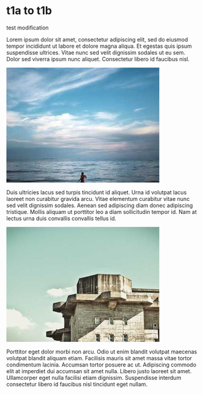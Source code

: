 # t1a to t1b

test modification

Lorem ipsum dolor sit amet, consectetur adipiscing elit, sed do eiusmod tempor incididunt ut labore et dolore magna aliqua. Et egestas quis ipsum suspendisse ultrices. Vitae nunc sed velit dignissim sodales ut eu sem. Dolor sed viverra ipsum nunc aliquet. Consectetur libero id faucibus nisl.

![img1](img1.jpg)

Duis ultricies lacus sed turpis tincidunt id aliquet. Urna id volutpat lacus laoreet non curabitur gravida arcu. Vitae elementum curabitur vitae nunc sed velit dignissim sodales. Aenean sed adipiscing diam donec adipiscing tristique. Mollis aliquam ut porttitor leo a diam sollicitudin tempor id. Nam at lectus urna duis convallis convallis tellus id.

![img2](img2.jpg)

Porttitor eget dolor morbi non arcu. Odio ut enim blandit volutpat maecenas volutpat blandit aliquam etiam. Facilisis mauris sit amet massa vitae tortor condimentum lacinia. Accumsan tortor posuere ac ut. Adipiscing commodo elit at imperdiet dui accumsan sit amet nulla. Libero justo laoreet sit amet. Ullamcorper eget nulla facilisi etiam dignissim. Suspendisse interdum consectetur libero id faucibus nisl tincidunt eget nullam.

